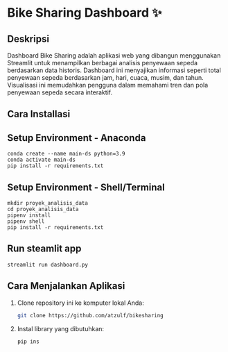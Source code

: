 # Bike Sharing Dashboard ✨

## Deskripsi
Dashboard Bike Sharing adalah aplikasi web yang dibangun menggunakan Streamlit untuk menampilkan berbagai analisis penyewaan sepeda berdasarkan data historis. Dashboard ini menyajikan informasi seperti total penyewaan sepeda berdasarkan jam, hari, cuaca, musim, dan tahun. Visualisasi ini memudahkan pengguna dalam memahami tren dan pola penyewaan sepeda secara interaktif.

## Cara Installasi

## Setup Environment - Anaconda
```
conda create --name main-ds python=3.9
conda activate main-ds
pip install -r requirements.txt
```

## Setup Environment - Shell/Terminal
```
mkdir proyek_analisis_data
cd proyek_analisis_data
pipenv install
pipenv shell
pip install -r requirements.txt
```
## Run steamlit app
```
streamlit run dashboard.py
```

## Cara Menjalankan Aplikasi
1. Clone repository ini ke komputer lokal Anda:
    ```bash
    git clone https://github.com/atzulf/bikesharing
    ```

2. Instal library yang dibutuhkan:
    ```bash
    pip ins
